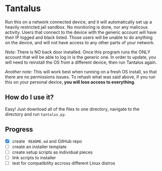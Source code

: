 # Tantalus
Run this on a network connected device, and it will automatically set up a heavily restricted jail sandbox.  No monitoring is done, nor any malicous activity.  Users that connect to the device with the generic account will have their IP logged and black listed.  Those users will be unable to do anything on the device, and will not have access to any other parts of your network.

*Note*: There is NO back door installed.  Once this program runs the ONLY account that will be able to log in is the generic one.  In order to update, you will need to reinstall the OS from a different device, then run Tantalus again.

*Another note*: This will work best when running on a fresh OS install, so that there are no permissions issues.  To rehash what was said above, if you run this on your personal device, **you will lose access to everything**.

## How do I use it?
Easy!  Just download all of the files to one directory, navigate to the directory and run `tantalus.py`.

## Progress
- [x] create ` README.md` and GitHub repo
- [ ] create an installer template
- [ ] create setup scripts as individual pieces
- [ ] link scripts to installer
- [ ] test for compatibility accross different Linux distros
